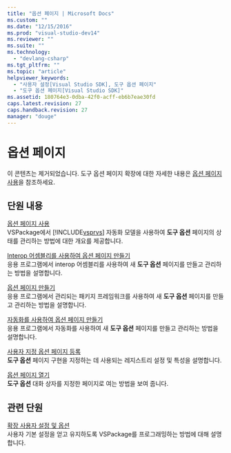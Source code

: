 ```yaml
---
title: "옵션 페이지 | Microsoft Docs"
ms.custom: ""
ms.date: "12/15/2016"
ms.prod: "visual-studio-dev14"
ms.reviewer: ""
ms.suite: ""
ms.technology: 
  - "devlang-csharp"
ms.tgt_pltfrm: ""
ms.topic: "article"
helpviewer_keywords: 
  - "사용자 설정[Visual Studio SDK], 도구 옵션 페이지"
  - "도구 옵션 페이지[Visual Studio SDK]"
ms.assetid: 180764e3-0dba-42f0-acff-eb6b7eae30fd
caps.latest.revision: 27
caps.handback.revision: 27
manager: "douge"
---
```

# 옵션 페이지
이 콘텐츠는 제거되었습니다. 도구 옵션 페이지 확장에 대한 자세한 내용은 [옵션 페이지 사용](../misc/using-options-pages.md)을 참조하세요.  
  
## 단원 내용  
 [옵션 페이지 사용](../misc/using-options-pages.md)  
 VSPackage에서 [!INCLUDE[vsprvs](../assembler/masm/includes/vsprvs_md.md)] 자동화 모델을 사용하여 **도구 옵션** 페이지의 상태를 관리하는 방법에 대한 개요를 제공합니다.  
  
 [Interop 어셈블리를 사용하여 옵션 페이지 만들기](../misc/creating-options-pages-by-using-interop-assemblies.md)  
 응용 프로그램에서 interop 어셈블리를 사용하여 새 **도구 옵션** 페이지를 만들고 관리하는 방법을 설명합니다.  
  
 [옵션 페이지 만들기](../Topic/Creating%20Options%20Pages.md)  
 응용 프로그램에서 관리되는 패키지 프레임워크를 사용하여 새 **도구 옵션** 페이지를 만들고 관리하는 방법을 설명합니다.  
  
 [자동화를 사용하여 옵션 페이지 만들기](../misc/creating-options-pages-by-using-automation.md)  
 응용 프로그램에서 자동화를 사용하여 새 **도구 옵션** 페이지를 만들고 관리하는 방법을 설명합니다.  
  
 [사용자 지정 옵션 페이지 등록](../misc/registering-custom-options-pages.md)  
 **도구 옵션** 페이지 구현을 지정하는 데 사용되는 레지스트리 설정 및 특성을 설명합니다.  
  
 [옵션 페이지 열기](../misc/opening-an-options-page.md)  
 **도구 옵션** 대화 상자를 지정한 페이지로 여는 방법을 보여 줍니다.  
  
## 관련 단원  
 [확장 사용자 설정 및 옵션](../Topic/Extending%20User%20Settings%20and%20Options.md)  
 사용자 기본 설정을 얻고 유지하도록 VSPackage를 프로그래밍하는 방법에 대해 설명합니다.